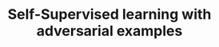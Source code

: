 ---
advisors:
- İnci Meliha Baytaş
poster: images/04-poster.png
students:
- name: Şadi Uysal
title: Self-Supervised learning with adversarial examples
type: project
---